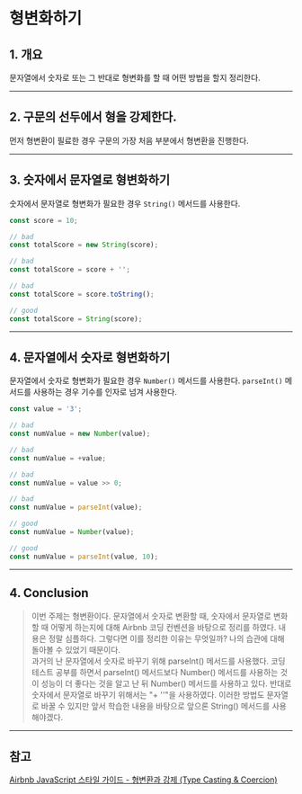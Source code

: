 # 형변화하기

## 1. 개요

문자열에서 숫자로 또는 그 반대로 형변화를 할 때 어떤 방법을 할지 정리한다.

---

## 2. 구문의 선두에서 형을 강제한다.

먼저 형변환이 필료한 경우 구문의 가장 처음 부분에서 형변환을 진행한다.

---

## 3. 숫자에서 문자열로 형변화하기

숫자에서 문자열로 형변화가 필요한 경우 `String()` 메서드를 사용한다.

```javascript
const score = 10;

// bad
const totalScore = new String(score);

// bad
const totalScore = score + '';

// bad
const totalScore = score.toString();

// good
const totalScore = String(score);
```

---

## 4. 문자열에서 숫자로 형변화하기

문자열에서 숫자로 형변화가 필요한 경우 `Number()` 메서드를 사용한다. `parseInt()` 메서드를 사용하는 경우 기수를 인자로 넘겨 사용한다.

```javascript
const value = '3';

// bad
const numValue = new Number(value);

// bad
const numValue = +value;

// bad
const numValue = value >> 0;

// bad
const numValue = parseInt(value);

// good
const numValue = Number(value);

// good
const numValue = parseInt(value, 10);
```

---

## 4. Conclusion

> 이번 주제는 형변환이다. 문자열에서 숫자로 변환할 때, 숫자에서 문자열로 변화할 때 어떻게 하는지에 대해 Airbnb 코딩 컨벤션을 바탕으로 정리를 하였다. 내용은 정말 심플하다. 그렇다면 이를 정리한 이유는 무엇일까? 나의 습관에 대해 돌아볼 수 있었기 때문이다.  
> 과거의 난 문자열에서 숫자로 바꾸기 위해 parseInt() 메서드를 사용했다. 코딩테스트 공부를 하면서 parseInt() 메서드보다 Number() 메서드를 사용하는 것이 성능이 더 좋다는 것을 알고 난 뒤 Number() 메서드를 사용하고 있다. 반대로 숫자에서 문자열로 바꾸기 위해서는 "+ ''"을 사용하였다. 이러한 방법도 문자열로 바꿀 수 있지만 앞서 학습한 내용을 바탕으로 앞으론 String() 메서드를 사용해야겠다.

---

## 참고

[Airbnb JavaScript 스타일 가이드 - 형변환과 강제 (Type Casting & Coercion)](https://github.com/parksb/javascript-style-guide#%ED%98%95%EB%B3%80%ED%99%98%EA%B3%BC-%EA%B0%95%EC%A0%9C-type-casting--coercion)
